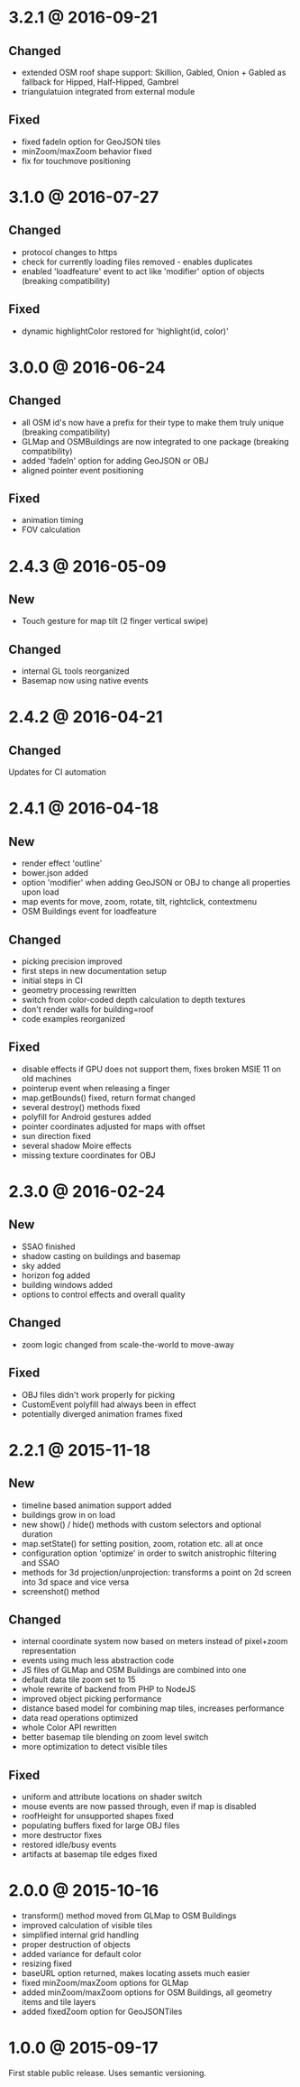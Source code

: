 
# 3.2.1 @ 2016-09-21

## Changed

- extended OSM roof shape support: Skillion, Gabled, Onion + Gabled as fallback for Hipped, Half-Hipped, Gambrel
- triangulatuion integrated from external module

## Fixed

- fixed fadeIn option for GeoJSON tiles
- minZoom/maxZoom behavior fixed
- fix for touchmove positioning


# 3.1.0 @ 2016-07-27

## Changed

- protocol changes to https
- check for currently loading files removed - enables duplicates
- enabled 'loadfeature' event to act like 'modifier' option of objects (breaking compatibility)

## Fixed

- dynamic highlightColor restored for 'highlight(id, color)'


# 3.0.0 @ 2016-06-24

## Changed

- all OSM id's now have a prefix for their type to make them truly unique (breaking compatibility)
- GLMap and OSMBuildings are now integrated to one package (breaking compatibility)
- added 'fadeIn' option for adding GeoJSON or OBJ
- aligned pointer event positioning

## Fixed

- animation timing
- FOV calculation


# 2.4.3 @ 2016-05-09

## New

- Touch gesture for map tilt (2 finger vertical swipe)

## Changed

- internal GL tools reorganized
- Basemap now using native events


# 2.4.2 @ 2016-04-21

## Changed

Updates for CI automation


# 2.4.1 @ 2016-04-18

## New

- render effect 'outline'
- bower.json added
- option 'modifier' when adding GeoJSON or OBJ to change all properties upon load
- map events for move, zoom, rotate, tilt, rightclick, contextmenu
- OSM Buildings event for loadfeature

## Changed

- picking precision improved
- first steps in new documentation setup
- initial steps in CI
- geometry processing rewritten
- switch from color-coded depth calculation to depth textures
- don't render walls for building=roof
- code examples reorganized

## Fixed

- disable effects if GPU does not support them, fixes broken MSIE 11 on old machines
- pointerup event when releasing a finger
- map.getBounds() fixed, return format changed
- several destroy() methods fixed
- polyfill for Android gestures added
- pointer coordinates adjusted for maps with offset
- sun direction fixed
- several shadow Moire effects
- missing texture coordinates for OBJ


# 2.3.0 @ 2016-02-24

## New

- SSAO finished
- shadow casting on buildings and basemap
- sky added
- horizon fog added
- building windows added
- options to control effects and overall quality

## Changed

- zoom logic changed from scale-the-world to move-away

## Fixed

- OBJ files didn't work properly for picking
- CustomEvent polyfill had always been in effect
- potentially diverged animation frames fixed


# 2.2.1 @ 2015-11-18

## New

- timeline based animation support added
- buildings grow in on load
- new show() / hide() methods with custom selectors and optional duration
- map.setState() for setting position, zoom, rotation etc. all at once
- configuration option 'optimize' in order to switch anistrophic filtering and SSAO
- methods for 3d projection/unprojection: transforms a point on 2d screen into 3d space and vice versa
- screenshot() method

## Changed

- internal coordinate system now based on meters instead of pixel+zoom representation
- events using much less abstraction code
- JS files of GLMap and OSM Buildings are combined into one
- default data tile zoom set to 15
- whole rewrite of backend from PHP to NodeJS
- improved object picking performance
- distance based model for combining map tiles, increases performance
- data read operations optimized
- whole Color API rewritten
- better basemap tile blending on zoom level switch
- more optimization to detect visible tiles

## Fixed

- uniform and attribute locations on shader switch
- mouse events are now passed through, even if map is disabled
- roofHeight for unsupported shapes fixed
- populating buffers fixed for large OBJ files
- more destructor fixes
- restored idle/busy events
- artifacts at basemap tile edges fixed


# 2.0.0 @ 2015-10-16

- transform() method moved from GLMap to OSM Buildings
- improved calculation of visible tiles
- simplified internal grid handling
- proper destruction of objects
- added variance for default color
- resizing fixed
- baseURL option returned, makes locating assets much easier
- fixed minZoom/maxZoom options for GLMap
- added minZoom/maxZoom options for OSM Buildings, all geometry items and tile layers
- added fixedZoom option for GeoJSONTiles


# 1.0.0 @ 2015-09-17

First stable public release.
Uses semantic versioning.
